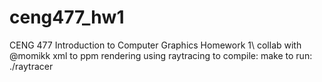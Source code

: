 # ceng477_hw1
CENG 477 Introduction to Computer Graphics Homework 1\\
collab with @momikk
xml to ppm rendering using raytracing
to compile:
make
to run:
./raytracer <xml-file>
